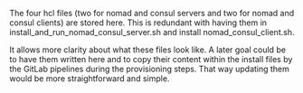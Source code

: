The four hcl files (two for nomad and consul servers and two for nomad and consul clients) are stored here. This is redundant with having them in install_and_run_nomad_consul_server.sh and install nomad_consul_client.sh.

It allows more clarity about what these files look like. A later goal could be to have them written here and to copy their content within the install files by the GitLab pipelines during the provisioning steps. That way updating them would be more straightforward and simple.